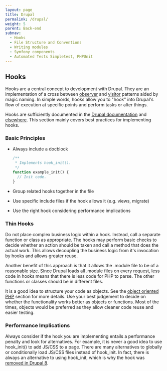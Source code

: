```yaml
---
layout: page
title: Drupal
permalink: /drupal/
weight: 5
parent: Back-end
subnav:
  - Hooks
  - File Structure and Conventions
  - Writing modules
  - Symfony components
  - Automated Tests Simpletest, PHPUnit
---
```


## Hooks

Hooks are a central concept to development with Drupal. They are an implementation of a cross between [observer](https://en.wikipedia.org/wiki/Observer_pattern) and [visitor](https://en.wikipedia.org/wiki/Visitor_pattern) patterns aided by magic naming. In simple words, hooks allow you to "hook" into Drupal's flow of execution at specific points and perform tasks or alter things.

Hooks are sufficiently documented in the [Drupal documentation](https://www.drupal.org/node/292) and [elsewhere](https://www.google.co.in/webhp?sourceid=chrome-instant&ion=1&espv=2&ie=UTF-8#q=drupal%20hooks). This section mainly covers best practices for implementing hooks.

### Basic Principles

* Always include a docblock

  ~~~php
  /**
   * Implements hook_init().
   */
  function example_init() {
    // Init code.
  }
  ~~~
* Group related hooks together in the file
* Use specific include files if the hook allows it (e.g. views, migrate)
* Use the right hook considering performance implications

### Thin Hooks

Do not place complex business logic within a hook. Instead, call a separate function or class as appropriate. The hooks may perform basic checks to decide whether an action should be taken and call a method that does the actual work. This allows decoupling the business logic from it's invocation by hooks and allows greater reuse.

Another benefit of this approach is that it allows the .module file to be of a reasonable size. Since Drupal loads all .module files on every request, less code in hooks means that there is less code for PHP to parse. The other functions or classes should be in different files.

It is a good idea to structure your code as objects. See the [object oriented PHP](/php/#object-oriented-php) section for more details. Use your best judgement to decide on whether the functionality works better as objects or functions. Most of the times, objects would be preferred as they allow cleaner code reuse and easier testing.

### Performance Implications

Always consider if the hook you are implementing entails a performance penalty and look for alternatives. For example, it is never a good idea to use hook_init() to add JS/CSS to a page. There are many alternatives to globally or conditionally load JS/CSS files instead of hook_init. In fact, there is always an alternative to using hook_init, which is why the hook was [removed in Drupal 8](https://www.drupal.org/node/2013014).
